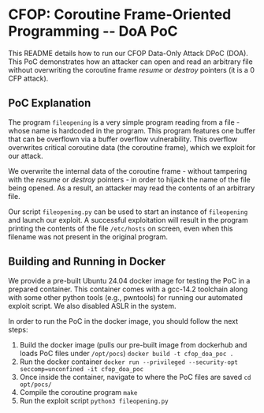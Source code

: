 # CFOP: Coroutine Frame-Oriented Programming -- DoA PoC
This README details how to run our CFOP Data-Only Attack DPoC (DOA).
This PoC demonstrates how an attacker can open and read an arbitrary file without overwriting the coroutine frame *resume* or *destroy* pointers (it is a 0 CFP attack).

## PoC Explanation
The program ```fileopening``` is a very simple program reading from a file - whose name is hardcoded in the program.
This program features one buffer that can be overflown via a buffer overflow vulnerability. This overflow overwrites critical coroutine data (the coroutine frame), which we exploit for our attack. 

We overwrite the internal data of the coroutine frame - without tampering with the *resume* or *destroy* pointers - in order to hijack the name of the file being opened. As a result, an attacker may read the contents of an arbitrary file.

Our script ```fileopening.py``` can be used to start an instance of ```fileopening``` and launch our exploit. A successful exploitation will result in the program printing the contents of the file ```/etc/hosts``` on screen, even when this filename was not present in the original program.

## Building and Running in Docker
We provide a pre-built Ubuntu 24.04 docker image for testing the PoC in a prepared container.
This container comes with a gcc-14.2 toolchain along with some other python tools (e.g., pwntools) for running our automated exploit script. We also disabled ASLR in the system.

In order to run the PoC in the docker image, you should follow the next steps:
1. Build the docker image (pulls our pre-built image from dockerhub and loads PoC files under ```/opt/pocs```)
```docker build -t cfop_doa_poc .```
2. Run the docker container
```docker run --privileged --security-opt seccomp=unconfined -it cfop_doa_poc```
3. Once inside the container, navigate to where the PoC files are saved
```cd opt/pocs/```
4. Compile the coroutine program
```make```
5. Run the exploit script
```python3 fileopening.py```


